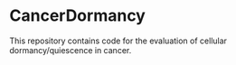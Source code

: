 # CancerDormancy

This repository contains code for the evaluation of cellular dormancy/quiescence in cancer.


